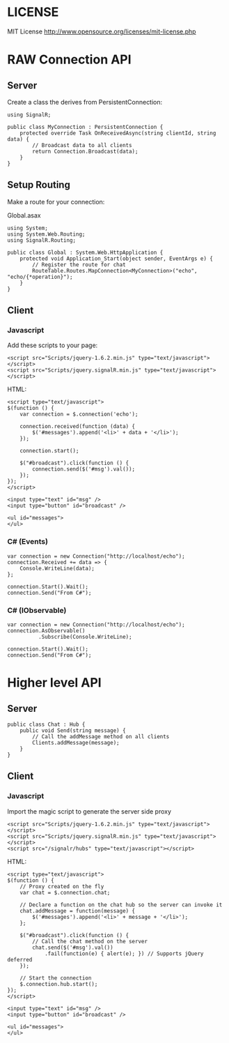 # LICENSE
MIT License <http://www.opensource.org/licenses/mit-license.php>

# RAW Connection API
## Server
Create a class the derives from PersistentConnection:

    using SignalR;
    
    public class MyConnection : PersistentConnection {
        protected override Task OnReceivedAsync(string clientId, string data) {
            // Broadcast data to all clients
            return Connection.Broadcast(data);
        }
    }

## Setup Routing
Make a route for your connection:

Global.asax

    using System;
    using System.Web.Routing;
    using SignalR.Routing;

    public class Global : System.Web.HttpApplication {
        protected void Application_Start(object sender, EventArgs e) {
            // Register the route for chat
            RouteTable.Routes.MapConnection<MyConnection>("echo", "echo/{*operation}");
        }
    }

## Client
### Javascript
Add these scripts to your page:

    <script src="Scripts/jquery-1.6.2.min.js" type="text/javascript"></script>
    <script src="Scripts/jquery.signalR.min.js" type="text/javascript"></script>

HTML:

    <script type="text/javascript">
    $(function () {
        var connection = $.connection('echo');

        connection.received(function (data) {
            $('#messages').append('<li>' + data + '</li>');
        });
        
        connection.start();
        
        $("#broadcast").click(function () {
            connection.send($('#msg').val());
        });
    });
    </script>

    <input type="text" id="msg" />
    <input type="button" id="broadcast" />

    <ul id="messages">
    </ul>
    
### C# (Events)
    
    var connection = new Connection("http://localhost/echo");
    connection.Received += data => {
        Console.WriteLine(data);
    };

    connection.Start().Wait();
    connection.Send("From C#");
    
### C# (IObservable)
    
    var connection = new Connection("http://localhost/echo");
    connection.AsObservable()
              .Subscribe(Console.WriteLine);
    
    connection.Start().Wait();
    connection.Send("From C#");
    
# Higher level API

## Server

    public class Chat : Hub {
        public void Send(string message) {
            // Call the addMessage method on all clients
            Clients.addMessage(message);
        }
    }
    
## Client
### Javascript

Import the magic script to generate the server side proxy

    <script src="Scripts/jquery-1.6.2.min.js" type="text/javascript"></script>
    <script src="Scripts/jquery.signalR.min.js" type="text/javascript"></script>
    <script src="/signalr/hubs" type="text/javascript"></script>
   
HTML:

    <script type="text/javascript">
    $(function () {
        // Proxy created on the fly
        var chat = $.connection.chat;
        
        // Declare a function on the chat hub so the server can invoke it
        chat.addMessage = function(message) {
            $('#messages').append('<li>' + message + '</li>');
        };
        
        $("#broadcast").click(function () {
            // Call the chat method on the server
            chat.send($('#msg').val())
                .fail(function(e) { alert(e); }) // Supports jQuery deferred
        });
        
        // Start the connection
        $.connection.hub.start();
    });
    </script>
    
    <input type="text" id="msg" />
    <input type="button" id="broadcast" />

    <ul id="messages">
    </ul>